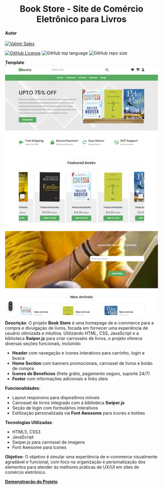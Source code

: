 <h1 align="center">Book Store - Site de Comércio Eletrônico para Livros</h1>

#### Autor

[![Valmir Sales](https://img.shields.io/badge/Valmir%20Sales%20Gama-gray?style=flat-square&logo=github&logoColor=white&logoWidth=20&link=https://github.com/ValmirSGama)](https://github.com/ValmirSGama)

[![GitHub License](https://img.shields.io/npm/l/react)](https://github.com/ValmirSGama/book-store/blob/main/LICENSE)
![GitHub top language](https://img.shields.io/github/languages/top/ValmirSGama/book-store)
![GitHub repo size](https://img.shields.io/github/repo-size/ValmirSGama/book-store)

**Template**
![Template](image/template.png)

**Descrição**:
O projeto **Book Store** é uma homepage de e-commerce para a compra e divulgação de livros, focada em fornecer uma experiência de usuário otimizada e intuitiva. Utilizando HTML, CSS, JavaScript e a biblioteca **Swiper.js** para criar carrosséis de livros, o projeto oferece diversas seções funcionais, incluindo:

- **Header** com navegação e ícones interativos para carrinho, login e busca
- **Home Section** com banners promocionais, carrossel de livros e botão de compra
- **Ícones de Benefícios** (frete grátis, pagamento seguro, suporte 24/7)
- **Footer** com informações adicionais e links úteis

**Funcionalidades**:
- Layout responsivo para dispositivos móveis
- Carrossel de livros integrado com a biblioteca **Swiper.js**
- Seção de login com formulários interativos
- Estilização personalizada via **Font Awesome** para ícones e botões

**Tecnologias Utilizadas**:
- HTML5, CSS3
- JavaScript
- Swiper.js para carrossel de imagens
- Font Awesome para ícones

**Objetivo**:
O objetivo é simular uma experiência de e-commerce visualmente agradável e funcional, com foco na organização e personalização dos elementos para atender às melhores práticas de UX/UI em sites de comércio eletrônico.

[**Demonstração do Projeto**](https://valbook-store.vercel.app/)